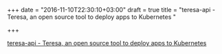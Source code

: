 +++
date = "2016-11-10T22:30:10+03:00"
draft = true
title = "teresa-api - Teresa, an open source tool to deploy apps to Kubernetes "

+++

<p><a href="https://t.co/tNHCJflTNs">teresa-api - Teresa, an open source tool to deploy apps to Kubernetes </a></p>
